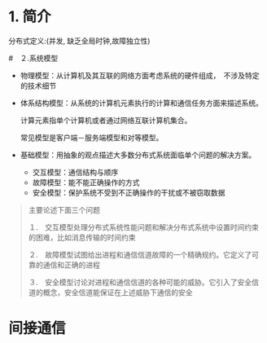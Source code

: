 # 1. 简介

分布式定义:(并发, 缺乏全局时钟,故障独立性)

#　２.系统模型

- 物理模型：从计算机及其互联的网络方面考虑系统的硬件组成，　不涉及特定的技术细节

- 体系结构模型：从系统的计算机元素执行的计算和通信任务方面来描述系统。

  计算元素指单个计算机或者通过网络互联计算机集合。

  常见模型是客户端－服务端模型和对等模型。

- 基础模型：用抽象的观点描述大多数分布式系统面临单个问题的解决方案。
  - 交互模型：通信结构与顺序
  - 故障模型：能不能正确操作的方式
  - 安全模型：保护系统不受到不正确操作的干扰或不被窃取数据

> 主要论述下面三个问题
>
> １.　交互模型处理分布式系统性能问题和解决分布式系统中设置时间约束的困难，比如消息传输的时间约束
>
> ２.　故障模型试图给出进程和通信信道故障的一个精确规约。它定义了可靠的通信和正确的进程
>
> ３.　安全模型讨论对进程和通信信道的各种可能的威胁。它引入了安全信道的概念，安全信道能保证在上述威胁下通信的安全



# 间接通信











